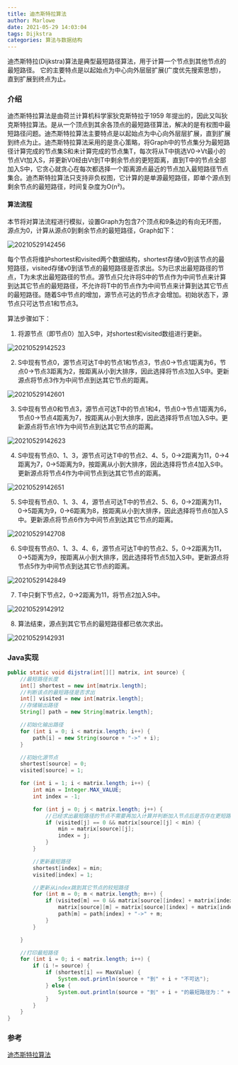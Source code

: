 ```yaml
---
title: 迪杰斯特拉算法
author: Marlowe
date: 2021-05-29 14:03:04
tags: Dijkstra
categories: 算法与数据结构
---
```


迪杰斯特拉(Dijkstra)算法是典型最短路径算法，用于计算一个节点到其他节点的最短路径。 它的主要特点是以起始点为中心向外层层扩展(广度优先搜索思想)，直到扩展到终点为止。
<!--more-->

### 介绍

迪杰斯特拉算法是由荷兰计算机科学家狄克斯特拉于1959 年提出的，因此又叫狄克斯特拉算法。是从一个顶点到其余各顶点的最短路径算法，解决的是有权图中最短路径问题。迪杰斯特拉算法主要特点是以起始点为中心向外层层扩展，直到扩展到终点为止。迪杰斯特拉算法采用的是贪心策略，将Graph中的节点集分为最短路径计算完成的节点集S和未计算完成的节点集T，每次将从T中挑选V0->Vt最小的节点Vt加入S，并更新V0经由Vt到T中剩余节点的更短距离，直到T中的节点全部加入S中，它贪心就贪心在每次都选择一个距离源点最近的节点加入最短路径节点集合。迪杰斯特拉算法只支持非负权图，它计算的是单源最短路径，即单个源点到剩余节点的最短路径，时间复杂度为O(n²)。

#### 算法流程

本节将对算法流程进行模拟，设置Graph为包含7个顶点和9条边的有向无环图，源点为0，计算从源点0到剩余节点的最短路径，Graph如下：

![20210529142456](http://marlowe.oss-cn-beijing.aliyuncs.com/img/20210529142456.png)

每个节点将维护shortest和visited两个数据结构，shortest存储v0到该节点的最短路径，visited存储v0到该节点的最短路径是否求出。S为已求出最短路径的节点，T为未求出最短路径的节点。源节点只允许将S中的节点作为中间节点来计算到达其它节点的最短路径，不允许将T中的节点作为中间节点来计算到达其它节点的最短路径。随着S中节点的增加，源节点可达的节点才会增加。初始状态下，源节点只可达节点1和节点3。

算法步骤如下：

1. 将源节点（即节点0）加入S中，对shortest和visited数组进行更新。

![20210529142523](http://marlowe.oss-cn-beijing.aliyuncs.com/img/20210529142523.png)

2. S中现有节点0，源节点可达T中的节点1和节点3，节点0->节点1距离为6，节点0->节点3距离为2，按距离从小到大排序，因此选择将节点3加入S中。更新源点将节点3作为中间节点到达其它节点的距离。

![20210529142601](http://marlowe.oss-cn-beijing.aliyuncs.com/img/20210529142601.png)

3. S中现有节点0和节点3，源节点可达T中的节点1和4，节点0->节点1距离为6，节点0->节点4距离为7，按距离从小到大排序，因此选择将节点1加入S中。更新源点将节点1作为中间节点到达其它节点的距离。

![20210529142623](http://marlowe.oss-cn-beijing.aliyuncs.com/img/20210529142623.png)

4. S中现有节点0、1、3，源节点可达T中的节点2、4、5，0->2距离为11，0->4距离为7，0->5距离为9，按距离从小到大排序，因此选择将节点4加入S中。更新源点将节点4作为中间节点到达其它节点的距离。

![20210529142651](http://marlowe.oss-cn-beijing.aliyuncs.com/img/20210529142651.png)

5. S中现有节点0、1、3、4，源节点可达T中的节点2、5、6，0->2距离为11，0->5距离为9，0->6距离为8，按距离从小到大排序，因此选择将节点6加入S中。更新源点将节点6作为中间节点到达其它节点的距离。

![20210529142708](http://marlowe.oss-cn-beijing.aliyuncs.com/img/20210529142708.png)

6. S中现有节点0、1、3、4、6，源节点可达T中的节点2、5，0->2距离为11，0->5距离为9，按距离从小到大排序，因此选择将节点5加入S中。更新源点将节点5作为中间节点到达其它节点的距离。

![20210529142849](http://marlowe.oss-cn-beijing.aliyuncs.com/img/20210529142849.png)

7. T中只剩下节点2，0->2距离为11，将节点2加入S中。

![20210529142912](http://marlowe.oss-cn-beijing.aliyuncs.com/img/20210529142912.png)

8. 算法结束，源点到其它节点的最短路径都已依次求出。

![20210529142931](http://marlowe.oss-cn-beijing.aliyuncs.com/img/20210529142931.png)

### Java实现

```java
public static void dijstra(int[][] matrix, int source) {
    //最短路径长度
    int[] shortest = new int[matrix.length];
    //判断该点的最短路径是否求出
    int[] visited = new int[matrix.length];
    //存储输出路径
    String[] path = new String[matrix.length];

    //初始化输出路径
    for (int i = 0; i < matrix.length; i++) {
        path[i] = new String(source + "->" + i);
    }

    //初始化源节点
    shortest[source] = 0;
    visited[source] = 1;

    for (int i = 1; i < matrix.length; i++) {
        int min = Integer.MAX_VALUE;
        int index = -1;

        for (int j = 0; j < matrix.length; j++) {
            //已经求出最短路径的节点不需要再加入计算并判断加入节点后是否存在更短路径
            if (visited[j] == 0 && matrix[source][j] < min) {
                min = matrix[source][j];
                index = j;
            }
        }

        //更新最短路径
        shortest[index] = min;
        visited[index] = 1;

        //更新从index跳到其它节点的较短路径
        for (int m = 0; m < matrix.length; m++) {
            if (visited[m] == 0 && matrix[source][index] + matrix[index][m] < matrix[source][m]) {
                matrix[source][m] = matrix[source][index] + matrix[index][m];
                path[m] = path[index] + "->" + m;
            }
        }

    }

    //打印最短路径
    for (int i = 0; i < matrix.length; i++) {
        if (i != source) {
            if (shortest[i] == MaxValue) {
                System.out.println(source + "到" + i + "不可达");
            } else {
                System.out.println(source + "到" + i + "的最短路径为：" + path[i] + "，最短距离是：" + shortest[i]);
            }
        }
    }
}
```

### 参考
[迪杰斯特拉算法](https://blog.unclezs.com/%E7%AE%97%E6%B3%95/%E8%BF%AA%E6%9D%B0%E6%96%AF%E7%89%B9%E6%8B%89%E7%AE%97%E6%B3%95.html)




